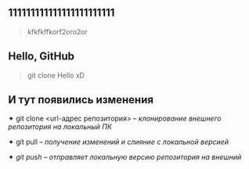 ## 111111111111111111111111

> kfkfkffkorf2oro2or
## Hello, GitHub

> git clone
Hello xD


## И тут появились изменения  
✦	git clone <url-адрес репозитория> – *клонирование внешнего репозитория на  локальный ПК*

✦	git pull – *получение изменений и слияние с локальной версией*

✦	*git push – отправляет локальную версию репозитория на внешний*
